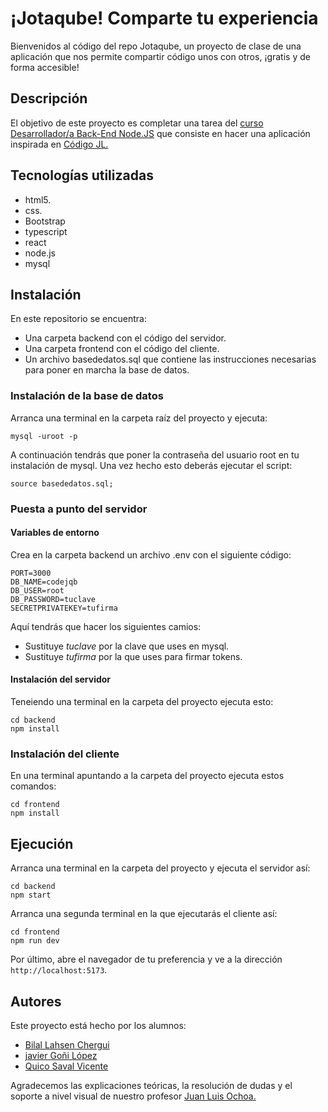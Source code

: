 # ¡Jotaqube! Comparte tu experiencia

Bienvenidos al código del repo Jotaqube, un proyecto de clase de una aplicación que nos permite compartir código unos con otros, ¡gratis y de forma accesible!

## Descripción

El objetivo de este proyecto es completar una tarea del [curso Desarrollador/a Back-End Node.JS](https://insertaonce.arelance.com/course/view.php?id=32) que consiste en hacer una aplicación inspirada en [Código JL.](https://codigojl.web.app)

## Tecnologías utilizadas

- html5.
- css.
- Bootstrap
- typescript
- react
- node.js
- mysql

## Instalación

En este repositorio se encuentra:

- Una carpeta backend con el código del servidor.
- Una carpeta frontend con el código del cliente.
- Un archivo basededatos.sql que contiene las instrucciones necesarias para poner en marcha la base de datos.

### Instalación de la base de datos

Arranca una terminal en la carpeta raíz del proyecto y ejecuta:

`mysql -uroot -p`

A continuación tendrás que poner la contraseña del usuario root en tu instalación de mysql. Una vez hecho esto deberás ejecutar el script:

`source basededatos.sql;`

### Puesta a punto del servidor

#### Variables de entorno

Crea en la carpeta backend un archivo .env con el siguiente código:

```env
PORT=3000
DB_NAME=codejqb
DB_USER=root
DB_PASSWORD=tuclave
SECRETPRIVATEKEY=tufirma
```

Aquí tendrás que hacer los siguientes camios:

- Sustituye *tuclave* por la clave que uses en mysql.
- Sustituye *tufirma* por la que uses para firmar tokens.

#### Instalación del servidor

Teneiendo una terminal en la carpeta del proyecto ejecuta esto:

```shell
cd backend
npm install
```

### Instalación del cliente

En una terminal apuntando a la carpeta del proyecto ejecuta estos comandos:

```shell
cd frontend
npm install
```

## Ejecución

Arranca una terminal en la carpeta del proyecto y ejecuta el servidor así:

```shell
cd backend
npm start
```

Arranca una segunda terminal en la que ejecutarás el cliente así:

```shell
cd frontend
npm run dev
```

Por último, abre el navegador de tu preferencia y ve a la dirección `http://localhost:5173`.

## Autores

Este proyecto está hecho por los alumnos:

- [Bilal Lahsen Chergui](https://github.com/Mskenmasters)
- [javier Goñi López](https://github.com/dinoscor)
- [Quico Saval Vicente](https://github.com/quicosv)

Agradecemos las explicaciones teóricas, la resolución de dudas y el soporte a nivel visual de nuestro profesor [Juan Luis Ochoa.](https://github.com/jlochoa)
